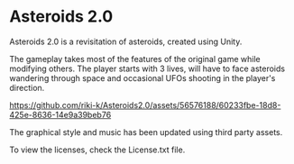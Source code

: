# Asteroids 2.0

Asteroids 2.0 is a revisitation of asteroids, created using Unity.

The gameplay takes most of the features of the original game while modifying others.
The player starts with 3 lives, will have to face asteroids wandering through space and occasional UFOs shooting in the player's direction.

https://github.com/riki-k/Asteroids2.0/assets/56576188/60233fbe-18d8-425e-8636-14e9a39beb76

The graphical style and music has been updated using third party assets. 

To view the licenses, check the License.txt file.
